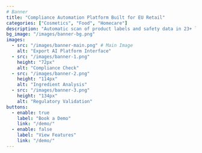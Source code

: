 ```yaml
---
# Banner
title: "Compliance Automation Platform Built for EU Retail"
categories: ["Cosmetics", "Food", "Homecare"]
description: "Automatic scan of product labels and safety data in 23+ languages, checks against 3,000+ restricted/banned ingredients, verifies claims, and automatically generates full compliance documentation (SDS, CPSR for cosmetics)."
bg_image: "/images/banner-bg.png"
images:
  - src: "/images/banner-main.png" # Main Image
    alt: "Export AI Platform Interface"
  - src: "/images/banner-1.png"
    height: "72px"
    alt: "Compliance Check"
  - src: "/images/banner-2.png"
    height: "114px"
    alt: "Ingredient Analysis"
  - src: "/images/banner-3.png"
    height: "134px"
    alt: "Regulatory Validation"
buttons:
  - enable: true
    label: "Book a Demo"
    link: "/demo/"
  - enable: false
    label: "View Features"
    link: "/demo/"
---
```

